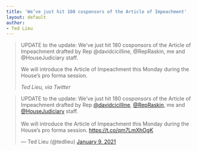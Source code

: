 ```yaml
---
title: 'We’ve just hit 180 cosponsors of the Article of Impeachment'
layout: default
author:
- Ted Lieu
---
```


> UPDATE to the update: We’ve just hit 180 cosponsors of the Article of Impeachment drafted by Rep
@davidcicilline, @RepRaskin, me and @HouseJudiciary staff.
>
> We will introduce the Article of Impeachment this Monday during the House’s pro forma session.
>
> <cite>Ted Lieu, via Twitter</cite>

<blockquote class="twitter-tweet"><p lang="en" dir="ltr">UPDATE to the update: We’ve just hit 180 cosponsors of the Article of Impeachment drafted by Rep <a href="https://twitter.com/davidcicilline?ref_src=twsrc%5Etfw">@davidcicilline</a>, <a href="https://twitter.com/RepRaskin?ref_src=twsrc%5Etfw">@RepRaskin</a>, me and <a href="https://twitter.com/HouseJudiciary?ref_src=twsrc%5Etfw">@HouseJudiciary</a> staff. <br><br>We will introduce the Article of Impeachment this Monday during the House’s pro forma session. <a href="https://t.co/qm7LmXhOgK">https://t.co/qm7LmXhOgK</a></p>&mdash; Ted Lieu (@tedlieu) <a href="https://twitter.com/tedlieu/status/1347983036135088128?ref_src=twsrc%5Etfw">January 9, 2021</a></blockquote> <script async src="https://platform.twitter.com/widgets.js" charset="utf-8"></script>
